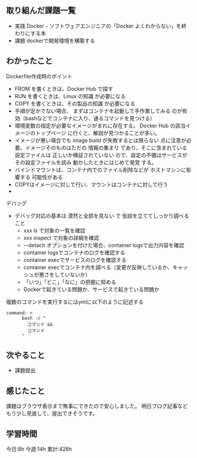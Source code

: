 ## 取り組んだ課題一覧
- 実践 Docker - ソフトウェアエンジニアの「Docker よくわからない」を終わりにする本
- 課題 dockerで開発環境を構築する

	
## わかったこと

Dockerfile作成時のポイント
* FROM を書くときは、Docker Hub で探す
* RUN を書くときは、Linux の知識 が必要になる
* COPY を書くときは、その製品の知識 が必要になる
* 手順が定かでない場合、 まずはコンテナを起動して手作業してみる のが有効（bashなどでコンテナに入り、通るコマンドを見つける）
* 環境変数の指定が必要なイメージがまれに存在する。 Docker Hub の該当イメージのトップページ に行くと、解説が見つかることが多い。
* イメージが悪い場合でも image build が失敗するとは限らない 点に注意が必要。イメージそのものはただの 情報の集まり であり、そこに含まれている設定ファイルは 正しいか検証されていない ので、設定の不備はサービスがその設定ファイルを読み 動かしたときにはじめて発覚 する。
* バインドマウントは、コンテナ内でのファイル削除などが ホストマシンに影響する 可能性がある
* COPYはイメージに対して行い、マウントはコンテナに対して行う
* 
デバッグ
* デバッグ対応の基本は 漠然と全部を見ない で 仮説を立ててしっかり調べること
    * xxx ls で対象の一覧を確認
    * xxx inspect で対象の詳細を確認
    * --detach オプションを付けた場合、container logsで出力内容を確認
    *  container logsでコンテナのログを確認する
    * container execでサービスのログを確認する
    * container execでコンテナ内を調べる（変更が反映しているか、キャッシュが悪さをしていないか）
    * 「いつ」「どこ」「なに」の把握に努める
    * Dockerで起きている問題か、サービスで起きている問題か

複数のコマンドを実行するにはymlに以下のように記述する
```
command: >
      bash -c "
        コマンド &&
        コマンド
      "
```

## 次やること
- 課題提出
	

## 感じたこと
課題はブラウザ表示まで無事にできたので安心しました。
明日ブログ記事などもう少し見直して、提出できそうです。

## 学習時間
今日:8h
今週:14h 
累計:428h